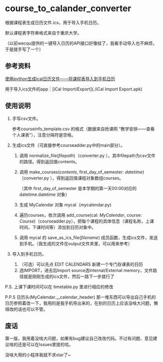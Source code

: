 # course_to_calander_converter
根据课程表生成日历文件.ics，用于导入手机日历。

默认课程表字符串格式来自于重庆大学。

（以前wecqu提供的一键导入日历的API接口好像挂了，我看手动导入也不麻烦，于是就手写了一个）



## 参考资料

[使用python生成ical日历文件——将课程表导入到手机日历](https://www.cnblogs.com/zhongbr/p/python_calender.html)

用于导入ics文件的app：[iCal Import/Export](./iCal Import Export.apk)



## 使用说明

1. 手写csv文件。

   参考courseinfo_template.csv 的格式（数据来自抢课网 “教学安排——查看个人课表”），注意分隔符是空格。

2. 生成ics文件（可直接参考courseadder.py中的main部分）。

   1. 调用 normalize_file(*filepath*)（converter.py ），其中filepath为csv文件的路径。得到返回值contents。

   2. 调用 make_courses(*contents*, first_day_of_semester: *datetime*)（converter.py ），得到返回值课程对象数组courses。

      （其中 first_day_of_semester 是本学期的第一天00:00对应的 datetime.datetime 对象）

   3. 生成 MyCalendar 对象 mycal（mycalendar.py) 
   4. 遍历courses，依次调用 add_course(cal: *MyCalendar*, course: *Course*)（courseadder.py），把每个课程的具体信息（课程名称，上课时间，下课时间等）添加到日历对象中。
   5. 调用 mycal 的 save_as_ics_file(*filename*) 成员函数，生成ics文件，发送到手机。（我生成的文件在output文件夹里，可以用来参考）

3. 导入到手机日历。

   1. （可选）可以先点 EDIT CALENDARS 新建一个专门存课表的日历
   2. 选IMPORT，进去后Import source选Internal/External memory，文件路径就是刚刚生成的ics文件，然后一路下一步就行了

   

P.S. 上课下课时间可以在 timetable.py 里进行相应的修改

P.P.S 日历头(MyCalendar.__calendar_header) 那一堆东西可以导出自己手机的日历参照着改一下，我用的是我手机导出来的，在别的日历上应该没啥大问题，懒得改的话也可以不管。



## 废话

第一版，我用着没啥大问题，如果有bug建议自己改改代码。不过有问题、意见建议啥的还是可以在Issues里提的哈。

没啥大用的小程序我就不求star了~
